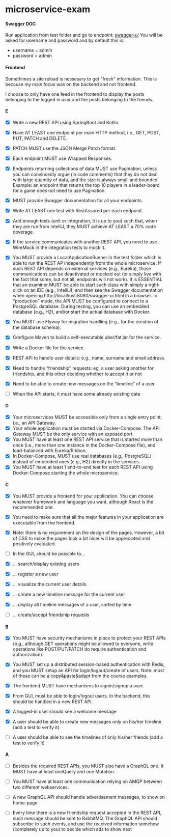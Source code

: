 # microservice-exam

#### Swagger DOC
Run application from test folder and go to endpoint: [swagger-ui](http://localhost:8080/swagger-ui.html#/)
You will be asked for username and password and by default this is:
- username = admin
- password = admin

#### Frontend
Somethimes a site reload is nessesary to get "fresh" information. This is because my main focus was on the backend and not frontend.

I choose to only have one feed in the frontend to display the posts belonging to the logged in user and the posts belonging to the friends.



#### E
- [x] Write a new REST API using SpringBoot and Kotlin.
- [x] Have AT LEAST one endpoint per main HTTP method, i.e., GET, POST, PUT, PATCH and DELETE.
- [x] PATCH MUST use the JSON Merge Patch format.
- [x] Each endpoint MUST use Wrapped Responses.
- [x] Endpoints returning collections of data MUST use Pagination, unless you can convincedly argue (in code comments) that they do not deal with large quantity of data, and the size is always small and bounded. Example: an endpoint that returns the top 10 players in a leader-board for a game does not need to use Pagination.
- [x] MUST provide Swagger documentation for all your endpoints.
- [x] Write AT LEAST one test with RestAssured per each endpoint.
- [x] Add enough tests (unit or integration, it is up to you) such that, when they are run from IntelliJ, they MUST achieve AT LEAST a 70% code coverage.
- [x] If the service communicates with another REST API, you need to use WireMock in the integration tests to mock it.
- [x] You MUST provide a LocalApplicationRunner in the test folder which is able to run the REST AP independently from the whole microservice. If such REST API depends on external services (e.g., Eureka), those communications can be deactivated or mocked out (or simply live with the fact that some, but not all, endpoints will not work). It is ESSENTIAL that an examiner MUST be able to start such class with simply a right-click on an IDE (e.g., IntelliJ), and then see the Swagger documentation when opening http://localhost:8080/swagger-ui.html in a browser. In “production” mode, the API MUST be configured to connect to a PostgreSQL database. During testing, you can use an embedded database (e.g., H2), and/or start the actual database with Docker.
- [x] You MUST use Flyway for migration handling (e.g., for the creation of the database schema).
- [x] Configure Maven to build a self-executable uber/fat jar for the service.
- [x] Write a Docker file for the service.

- [x] REST API to handle user details: e.g., name, surname and email address.
- [x] Need to handle “friendship” requests: eg, a user asking another for friendship, and this other deciding whether to accept it or not
- [x] Need to be able to create new messages on the “timeline” of a user
- [ ] When the API starts, it must have some already existing data

#### D
- [x] Your microservices MUST be accessible only from a single entry point, i.e., an API Gateway.
- [x] Your whole application must be started via Docker-Compose. The API Gateway MUST be the only service with an exposed port.
- [x] You MUST have at least one REST API service that is started more than once (i.e., more than one instance in the Docker-Compose file), and load-balanced with Eureka/Ribbon.
- [x] In Docker-Compose, MUST use real databases (e.g., PostgreSQL) instead of embedded ones (e.g., H2) directly in the services.
- [x] You MUST have at least 1 end-to-end test for each REST API using Docker-Compose starting the whole microservice.

#### C
- [x] You MUST provide a frontend for your application. You can choose whatever framework and language you want, although React is the recommended one.
- [x] You need to make sure that all the major features in your application are executable from the frontend.
- [x] Note: there is no requirement on the design of the pages. However, a bit of CSS to make the pages look a bit nicer will be appreciated and positively evaluated.

- [ ] In the GUI, should be possible to...
- [x] ... search/display existing users
- [x] ... register a new user
- [x] ... visualize the current user details
- [x] ... create a new timeline message for the current user
- [x] ... display all timeline messages of a user, sorted by time
- [ ] ... create/accept friendship requests

#### B
- [x] You MUST have security mechanisms in place to protect your REST APIs (e.g., although GET operations might be allowed to everyone, write operations like POST/PUT/PATCH do require authentication and authorization).
- [x] You MUST set up a distributed session-based authentication with Redis, and you MUST setup an API for login/logout/create of users. Note: most of these can be a copy&paste&adapt from the course examples.
- [x] The frontend MUST have mechanisms to signin/signup a user.

- [x] From GUI, must be able to login/logout users. In the backend, this should be handled in a new REST API.
- [x] A logged-in user should see a welcome message
- [x] A user should be able to create new messages only on his/her timeline (add a test to verify it)
- [ ] A user should be able to see the timelines of only his/her friends (add a test to verify it)

#### A
- [ ] Besides the required REST APIs, you MUST also have a GraphQL one. It MUST have at least oneQuery and one Mutation.
- [ ] You MUST have at least one communication relying on AMQP between two different webservices.

- [ ] A new GraphQL API should handle advertisement messages, to show on home-page
- [ ] Every time there is a new friendship request accepted in the REST API, such message should be sent to RabbitMQ. The GraphQL API should subscribe to such events, and use the received information somehow (completely up to you) to decide which ads to show next